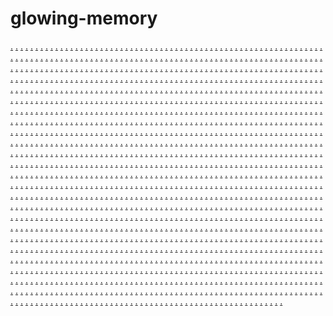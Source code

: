 # glowing-memory
<a href="https://ms-120.weebly.com/">.</a>
<a href="https://ms-121.weebly.com/">.</a>
<a href="https://ms-122.weebly.com/">.</a>
<a href="https://ms-123s.weebly.com/">.</a>
<a href="https://ms-124.weebly.com/">.</a>
<a href="https://ms-125.weebly.com/">.</a>
<a href="https://ms-126.weebly.com/">.</a>
<a href="https://ms-127.weebly.com/">.</a>
<a href="https://ms-128.weebly.com/">.</a>
<a href="https://ms-129.weebly.com/">.</a>
<a href="https://ms-130.weebly.com/">.</a>
<a href="https://ms-131.weebly.com/">.</a>
<a href="https://ms-132.weebly.com/">.</a>
<a href="https://ms-133.weebly.com/">.</a>
<a href="https://ms-134.weebly.com/">.</a>
<a href="https://ms-135.weebly.com/">.</a>
<a href="https://ms-136.weebly.com/">.</a>
<a href="https://ms-137.weebly.com/">.</a>
<a href="https://ms-138.weebly.com/">.</a>
<a href="https://ms-139.weebly.com/">.</a>
<a href="https://ms-140.weebly.com/">.</a>
<a href="https://ms-141.weebly.com/">.</a>
<a href="https://ms-142.weebly.com/">.</a>
<a href="https://ms-143.weebly.com/">.</a>
<a href="https://ms-144.weebly.com/">.</a>
<a href="https://ms-145.weebly.com/">.</a>
<a href="https://ms-120.weebly.com/">.</a>
<a href="https://pop-01.weebly.com/">.</a>
<a href="https://pop-02s.weebly.com/">.</a>
<a href="https://pop-03.weebly.com/">.</a>
<a href="https://pop-04.weebly.com/">.</a>
<a href="https://pop-05.weebly.com/">.</a>
<a href="https://pop-06.weebly.com/">.</a>
<a href="https://pop-07.weebly.com/">.</a>
<a href="https://pop-08.weebly.com/">.</a>
<a href="https://pop-09.weebly.com/">.</a>
<a href="https://pop-10s.weebly.com/">.</a>
<a href="https://pop-11.weebly.com/">.</a>
<a href="https://pop-12.weebly.com/">.</a>
<a href="https://pop-13.weebly.com/">.</a>
<a href="https://pop-14.weebly.com/">.</a>
<a href="https://pop-15.weebly.com/">.</a>
<a href="https://ms-121.weebly.com/">.</a>
<a href="https://pop-16.weebly.com/">.</a>
<a href="https://pop-17.weebly.com/">.</a>
<a href="https://pop-18.weebly.com/">.</a>
<a href="https://pop-19.weebly.com/">.</a>
<a href="https://pop-20.weebly.com/">.</a>
<a href="https://pop-21.weebly.com/">.</a>
<a href="https://pop-22.weebly.com/">.</a>
<a href="https://pop-23.weebly.com/">.</a>
<a href="https://pop-24.weebly.com/">.</a>
<a href="https://pop-25.weebly.com/">.</a>
<a href="https://pop-26.weebly.com/">.</a>
<a href="https://pop-27.weebly.com/">.</a>
<a href="https://pop-28.weebly.com/">.</a>
<a href="https://pop-29.weebly.com/">.</a>
<a href="https://pop-30.weebly.com/">.</a>
<a href="https://ms-122.weebly.com/">.</a>
<a href="https://pop-31.weebly.com/">.</a>
<a href="https://pop-32.weebly.com/">.</a>
<a href="https://pop-33.weebly.com/">.</a>
<a href="https://pop-34.weebly.com/">.</a>
<a href="https://pop-35.weebly.com/">.</a>
<a href="https://pop-36.weebly.com/">.</a>
<a href="https://pop-37.weebly.com/">.</a>
<a href="https://pop-38.weebly.com/">.</a>
<a href="https://pop-39.weebly.com/">.</a>
<a href="https://pop-40.weebly.com/">.</a>
<a href="https://pop-41.weebly.com/">.</a>
<a href="https://pop-42.weebly.com/">.</a>
<a href="https://pop-43.weebly.com/">.</a>
<a href="https://pop-44.weebly.com/">.</a>
<a href="https://pop-45.weebly.com/">.</a>
<a href="https://ms-123s.weebly.com/">.</a>
<a href="https://pop-46.weebly.com/">.</a>
<a href="https://pop-47.weebly.com/">.</a>
<a href="https://pop-48.weebly.com/">.</a>
<a href="https://pop-49.weebly.com/">.</a>
<a href="https://pop-50.weebly.com/">.</a>
<a href="https://pop-51.weebly.com/">.</a>
<a href="https://pop-52.weebly.com/">.</a>
<a href="https://pop-53.weebly.com/">.</a>
<a href="https://pop-54.weebly.com/">.</a>
<a href="https://pop-55.weebly.com/">.</a>
<a href="https://pop-56.weebly.com/">.</a>
<a href="https://pop-57.weebly.com/">.</a>
<a href="https://pop-58.weebly.com/">.</a>
<a href="https://pop-59.weebly.com/">.</a>
<a href="https://pop-60.weebly.com/">.</a>
<a href="https://ms-124.weebly.com/">.</a>
<a href="https://pop-61.weebly.com/">.</a>
<a href="https://pop-62.weebly.com/">.</a>
<a href="https://pop-63.weebly.com/">.</a>
<a href="https://pop-64.weebly.com/">.</a>
<a href="https://pop-65.weebly.com/">.</a>
<a href="https://pop-66.weebly.com/">.</a>
<a href="https://pop-67.weebly.com/">.</a>
<a href="https://pop-68.weebly.com/">.</a>
<a href="https://pop-69.weebly.com/">.</a>
<a href="https://pop-70.weebly.com/">.</a>
<a href="https://pop-71.weebly.com/">.</a>
<a href="https://pop-72.weebly.com/">.</a>
<a href="https://pop-73.weebly.com/">.</a>
<a href="https://pop-74.weebly.com/">.</a>
<a href="https://pop-75.weebly.com/">.</a>
<a href="https://ms-125.weebly.com/">.</a>
<a href="https://pop-76.weebly.com/">.</a>
<a href="https://pop-77.weebly.com/">.</a>
<a href="https://pop-78.weebly.com/">.</a>
<a href="https://pop-79.weebly.com/">.</a>
<a href="https://pop-80.weebly.com/">.</a>
<a href="https://pop-81.weebly.com/">.</a>
<a href="https://pop-82.weebly.com/">.</a>
<a href="https://pop-83.weebly.com/">.</a>
<a href="https://pop-84.weebly.com/">.</a>
<a href="https://pop-85.weebly.com/">.</a>
<a href="https://pop-86.weebly.com/">.</a>
<a href="https://pop-87.weebly.com/">.</a>
<a href="https://pop-88.weebly.com/">.</a>
<a href="https://pop-89.weebly.com/">.</a>
<a href="https://pop-90.weebly.com/">.</a>
<a href="https://ms-126.weebly.com/">.</a>
<a href="https://pop-91.weebly.com/">.</a>
<a href="https://pop-92.weebly.com/">.</a>
<a href="https://pop-93.weebly.com/">.</a>
<a href="https://pop-94.weebly.com/">.</a>
<a href="https://pop-95.weebly.com/">.</a>
<a href="https://pop-96.weebly.com/">.</a>
<a href="https://pop-97.weebly.com/">.</a>
<a href="https://pop-98.weebly.com/">.</a>
<a href="https://pop-99.weebly.com/">.</a>
<a href="https://pop-100.weebly.com/">.</a>
<a href="https://pop-101.weebly.com/">.</a>
<a href="https://pop-102.weebly.com/">.</a>
<a href="https://pop-103.weebly.com/">.</a>
<a href="https://pop-104.weebly.com/">.</a>
<a href="https://pop-105.weebly.com/">.</a>
<a href="https://ms-127.weebly.com/">.</a>
<a href="https://pop-106.weebly.com/">.</a>
<a href="https://pop-107.weebly.com/">.</a>
<a href="https://pop-108.weebly.com/">.</a>
<a href="https://pop-109.weebly.com/">.</a>
<a href="https://pop-110.weebly.com/">.</a>
<a href="https://pop-111.weebly.com/">.</a>
<a href="https://pop-112.weebly.com/">.</a>
<a href="https://pop-113.weebly.com/">.</a>
<a href="https://pop-114.weebly.com/">.</a>
<a href="https://pop-115.weebly.com/">.</a>
<a href="https://pop-116.weebly.com/">.</a>
<a href="https://pop-117.weebly.com/">.</a>
<a href="https://pop-118.weebly.com/">.</a>
<a href="https://pop-119.weebly.com/">.</a>
<a href="https://pop-120.weebly.com/">.</a>
<a href="https://ms-161.weebly.com/">.</a>
<a href="https://ms-162.weebly.com/">.</a>
<a href="https://ms-163.weebly.com/">.</a>
<a href="https://ms-164.weebly.com/">.</a>
<a href="https://ms-165.weebly.com/">.</a>
<a href="https://ms-166.weebly.com/">.</a>
<a href="https://ms-167.weebly.com/">.</a>
<a href="https://ms-168.weebly.com/">.</a>
<a href="https://ms-169.weebly.com/">.</a>
<a href="https://ms-170.weebly.com/">.</a>
<a href="https://ms-171.weebly.com/">.</a>
<a href="https://ms-172.weebly.com/">.</a>
<a href="https://ms-173.weebly.com/">.</a>
<a href="https://ms-174.weebly.com/">.</a>
<a href="https://ms-175.weebly.com/">.</a>
<a href="https://ms-176.weebly.com/">.</a>
<a href="https://ms-177.weebly.com/">.</a>
<a href="https://ms-178.weebly.com/">.</a>
<a href="https://ms-179.weebly.com/">.</a>
<a href="https://ms-180.weebly.com/">.</a>
<a href="https://ms-161.weebly.com/">.</a>
<a href="https://plx-01.weebly.com/">.</a>
<a href="https://plx-02.weebly.com/">.</a>
<a href="https://plx-03.weebly.com/">.</a>
<a href="https://plx-04.weebly.com/">.</a>
<a href="https://plx-05.weebly.com/">.</a>
<a href="https://plx-06.weebly.com/">.</a>
<a href="https://plx-07.weebly.com/">.</a>
<a href="https://plx-08.weebly.com/">.</a>
<a href="https://plx-09.weebly.com/">.</a>
<a href="https://plx-10.weebly.com/">.</a>
<a href="https://plx-11.weebly.com/">.</a>
<a href="https://plx-12.weebly.com/">.</a>
<a href="https://plx-13.weebly.com/">.</a>
<a href="https://plx-14.weebly.com/">.</a>
<a href="https://plx-15.weebly.com/">.</a>
<a href="https://ms-162.weebly.com/">.</a>
<a href="https://plx-16.weebly.com/">.</a>
<a href="https://plx-17.weebly.com/">.</a>
<a href="https://plx-18.weebly.com/">.</a>
<a href="https://plx-19.weebly.com/">.</a>
<a href="https://plx-20.weebly.com/">.</a>
<a href="https://plx-21.weebly.com/">.</a>
<a href="https://plx-22.weebly.com/">.</a>
<a href="https://plx-23.weebly.com/">.</a>
<a href="https://plx-24.weebly.com/">.</a>
<a href="https://plx-25.weebly.com/">.</a>
<a href="https://plx-26.weebly.com/">.</a>
<a href="https://plx-27.weebly.com/">.</a>
<a href="https://plx-28.weebly.com/">.</a>
<a href="https://plx-29.weebly.com/">.</a>
<a href="https://plx-30.weebly.com/">.</a>
<a href="https://ms-163.weebly.com/">.</a>
<a href="https://plx-31.weebly.com/">.</a>
<a href="https://plx-32.weebly.com/">.</a>
<a href="https://plx-33.weebly.com/">.</a>
<a href="https://plx-34.weebly.com/">.</a>
<a href="https://plx-35.weebly.com/">.</a>
<a href="https://plx-36.weebly.com/">.</a>
<a href="https://plx-37.weebly.com/">.</a>
<a href="https://plx-38.weebly.com/">.</a>
<a href="https://plx-39.weebly.com/">.</a>
<a href="https://plx-40.weebly.com/">.</a>
<a href="https://plx-41.weebly.com/">.</a>
<a href="https://plx-42.weebly.com/">.</a>
<a href="https://plx-43.weebly.com/">.</a>
<a href="https://plx-44.weebly.com/">.</a>
<a href="https://plx-45.weebly.com/">.</a>
<a href="https://ms-164.weebly.com/">.</a>
<a href="https://plx-46.weebly.com/">.</a>
<a href="https://plx-47.weebly.com/">.</a>
<a href="https://plx-48.weebly.com/">.</a>
<a href="https://plx-49.weebly.com/">.</a>
<a href="https://plx-50.weebly.com/">.</a>
<a href="https://plx-51.weebly.com/">.</a>
<a href="https://plx-52.weebly.com/">.</a>
<a href="https://plx-53.weebly.com/">.</a>
<a href="https://plx-54.weebly.com/">.</a>
<a href="https://plx-55.weebly.com/">.</a>
<a href="https://plx-56.weebly.com/">.</a>
<a href="https://plx-57.weebly.com/">.</a>
<a href="https://plx-58.weebly.com/">.</a>
<a href="https://plx-59.weebly.com/">.</a>
<a href="https://plx-60.weebly.com/">.</a>
<a href="https://ms-165.weebly.com/">.</a>
<a href="https://plx-61.weebly.com/">.</a>
<a href="https://plx-62.weebly.com/">.</a>
<a href="https://plx-63.weebly.com/">.</a>
<a href="https://plx-64.weebly.com/">.</a>
<a href="https://plx-65.weebly.com/">.</a>
<a href="https://plx-66.weebly.com/">.</a>
<a href="https://plx-67.weebly.com/">.</a>
<a href="https://plx-68.weebly.com/">.</a>
<a href="https://plx-69.weebly.com/">.</a>
<a href="https://plx-70.weebly.com/">.</a>
<a href="https://plx-71.weebly.com/">.</a>
<a href="https://plx-72.weebly.com/">.</a>
<a href="https://plx-73.weebly.com/">.</a>
<a href="https://plx-74.weebly.com/">.</a>
<a href="https://plx-75.weebly.com/">.</a>
<a href="https://ms-166.weebly.com/">.</a>
<a href="https://plx-76.weebly.com/">.</a>
<a href="https://plx-77.weebly.com/">.</a>
<a href="https://plx-78.weebly.com/">.</a>
<a href="https://plx-79.weebly.com/">.</a>
<a href="https://plx-80.weebly.com/">.</a>
<a href="https://plx-81.weebly.com/">.</a>
<a href="https://plx-82.weebly.com/">.</a>
<a href="https://plx-83.weebly.com/">.</a>
<a href="https://plx-84.weebly.com/">.</a>
<a href="https://plx-85.weebly.com/">.</a>
<a href="https://plx-86.weebly.com/">.</a>
<a href="https://plx-87.weebly.com/">.</a>
<a href="https://plx-88.weebly.com/">.</a>
<a href="https://plx-89.weebly.com/">.</a>
<a href="https://plx-90.weebly.com/">.</a>
<a href="https://ms-167.weebly.com/">.</a>
<a href="https://plx-91.weebly.com/">.</a>
<a href="https://plx-92.weebly.com/">.</a>
<a href="https://plx-93.weebly.com/">.</a>
<a href="https://plx-94.weebly.com/">.</a>
<a href="https://plx-95.weebly.com/">.</a>
<a href="https://plx-96.weebly.com/">.</a>
<a href="https://plx-97.weebly.com/">.</a>
<a href="https://plx-98.weebly.com/">.</a>
<a href="https://plx-99.weebly.com/">.</a>
<a href="https://plx-100.weebly.com/">.</a>
<a href="https://plx-101.weebly.com/">.</a>
<a href="https://plx-102.weebly.com/">.</a>
<a href="https://plx-103.weebly.com/">.</a>
<a href="https://plx-104.weebly.com/">.</a>
<a href="https://plx-105.weebly.com/">.</a>
<a href="https://plx-106.weebly.com/">.</a>
<a href="https://plx-107.weebly.com/">.</a>
<a href="https://plx-108.weebly.com/">.</a>
<a href="https://plx-109.weebly.com/">.</a>
<a href="https://plx-110.weebly.com/">.</a>
<a href="https://ms-168.weebly.com/">.</a>
<a href="https://plx-111.weebly.com/">.</a>
<a href="https://plx-112.weebly.com/">.</a>
<a href="https://plx-113.weebly.com/">.</a>
<a href="https://plx-114.weebly.com/">.</a>
<a href="https://plx-115.weebly.com/">.</a>
<a href="https://plx-116.weebly.com/">.</a>
<a href="https://plx-117.weebly.com/">.</a>
<a href="https://plx-118.weebly.com/">.</a>
<a href="https://plx-119.weebly.com/">.</a>
<a href="https://plx-120.weebly.com/">.</a>
<a href="https://plx-121.weebly.com/">.</a>
<a href="https://plx-122.weebly.com/">.</a>
<a href="https://plx-123.weebly.com/">.</a>
<a href="https://plx-124.weebly.com/">.</a>
<a href="https://plx-125.weebly.com/">.</a>
<a href="https://ms-169.weebly.com/">.</a>
<a href="https://plx-126.weebly.com/">.</a>
<a href="https://plx-127.weebly.com/">.</a>
<a href="https://plx-128.weebly.com/">.</a>
<a href="https://plx-129.weebly.com/">.</a>
<a href="https://plx-130.weebly.com/">.</a>
<a href="https://plx-131.weebly.com/">.</a>
<a href="https://plx-132.weebly.com/">.</a>
<a href="https://plx-133.weebly.com/">.</a>
<a href="https://plx-134.weebly.com/">.</a>
<a href="https://plx-135.weebly.com/">.</a>
<a href="https://plx-136.weebly.com/">.</a>
<a href="https://plx-137.weebly.com/">.</a>
<a href="https://plx-138.weebly.com/">.</a>
<a href="https://plx-139.weebly.com/">.</a>
<a href="https://plx-140.weebly.com/">.</a>
<a href="https://ms-361.weebly.com/">.</a>
<a href="https://ms-362.weebly.com/">.</a>
<a href="https://ms-363.weebly.com/">.</a>
<a href="https://ms-364.weebly.com/">.</a>
<a href="https://ms-365.weebly.com/">.</a>
<a href="https://ms-366.weebly.com/">.</a>
<a href="https://ms-367.weebly.com/">.</a>
<a href="https://ms-368.weebly.com/">.</a>
<a href="https://ms-369.weebly.com/">.</a>
<a href="https://ms-370.weebly.com/">.</a>
<a href="https://ms-371.weebly.com/">.</a>
<a href="https://ms-372.weebly.com/">.</a>
<a href="https://ms-373.weebly.com/">.</a>
<a href="https://ms-374.weebly.com/">.</a>
<a href="https://ms-375.weebly.com/">.</a>
<a href="https://ms-376.weebly.com/">.</a>
<a href="https://ms-377.weebly.com/">.</a>
<a href="https://ms-378.weebly.com/">.</a>
<a href="https://ms-379.weebly.com/">.</a>
<a href="https://ms-380.weebly.com/">.</a>
<a href="https://ms-381.weebly.com/">.</a>
<a href="https://ms-382.weebly.com/">.</a>
<a href="https://ms-383.weebly.com/">.</a>
<a href="https://ms-384.weebly.com/">.</a>
<a href="https://ms-385.weebly.com/">.</a>
<a href="https://ms-386.weebly.com/">.</a>
<a href="https://ms-387.weebly.com/">.</a>
<a href="https://ms-388.weebly.com/">.</a>
<a href="https://ms-389.weebly.com/">.</a>
<a href="https://ms-390.weebly.com/">.</a>
<a href="https://ms-361.weebly.com/">.</a>
<a href="https://necs-01.weebly.com/">.</a>
<a href="https://necs-02.weebly.com/">.</a>
<a href="https://necs-03.weebly.com/">.</a>
<a href="https://necs-04.weebly.com/">.</a>
<a href="https://necs-05.weebly.com/">.</a>
<a href="https://necs-06.weebly.com/">.</a>
<a href="https://necs-07.weebly.com/">.</a>
<a href="https://necs-08.weebly.com/">.</a>
<a href="https://necs-09.weebly.com/">.</a>
<a href="https://necs-10.weebly.com/">.</a>
<a href="https://necs-11.weebly.com/">.</a>
<a href="https://necs-12.weebly.com/">.</a>
<a href="https://necs-13.weebly.com/">.</a>
<a href="https://necs-14.weebly.com/">.</a>
<a href="https://necs-15.weebly.com/">.</a>
<a href="https://ms-362.weebly.com/">.</a>
<a href="https://necs-16.weebly.com/">.</a>
<a href="https://necs-17.weebly.com/">.</a>
<a href="https://necs-18.weebly.com/">.</a>
<a href="https://necs-19.weebly.com/">.</a>
<a href="https://necs-20.weebly.com/">.</a>
<a href="https://necs-21.weebly.com/">.</a>
<a href="https://necs-22.weebly.com/">.</a>
<a href="https://necs-23.weebly.com/">.</a>
<a href="https://necs-24.weebly.com/">.</a>
<a href="https://necs-25.weebly.com/">.</a>
<a href="https://necs-26.weebly.com/">.</a>
<a href="https://necs-27.weebly.com/">.</a>
<a href="https://necs-28.weebly.com/">.</a>
<a href="https://necs-29.weebly.com/">.</a>
<a href="https://necs-30.weebly.com/">.</a>
<a href="https://ms-363.weebly.com/">.</a>
<a href="https://necs-31.weebly.com/">.</a>
<a href="https://necs-32.weebly.com/">.</a>
<a href="https://necs-33.weebly.com/">.</a>
<a href="https://necs-34.weebly.com/">.</a>
<a href="https://necs-35.weebly.com/">.</a>
<a href="https://necs-36.weebly.com/">.</a>
<a href="https://necs-37.weebly.com/">.</a>
<a href="https://necs-38.weebly.com/">.</a>
<a href="https://necs-39.weebly.com/">.</a>
<a href="https://necs-40.weebly.com/">.</a>
<a href="https://necs-41.weebly.com/">.</a>
<a href="https://necs-42.weebly.com/">.</a>
<a href="https://necs-43.weebly.com/">.</a>
<a href="https://necs-44.weebly.com/">.</a>
<a href="https://necs-45.weebly.com/">.</a>
<a href="https://ms-364.weebly.com/">.</a>
<a href="https://necs-46.weebly.com/">.</a>
<a href="https://necs-47.weebly.com/">.</a>
<a href="https://necs-48.weebly.com/">.</a>
<a href="https://necs-49.weebly.com/">.</a>
<a href="https://necs-50.weebly.com/">.</a>
<a href="https://necs-51.weebly.com/">.</a>
<a href="https://necs-52.weebly.com/">.</a>
<a href="https://necs-53.weebly.com/">.</a>
<a href="https://necs-54.weebly.com/">.</a>
<a href="https://necs-55.weebly.com/">.</a>
<a href="https://necs-56.weebly.com/">.</a>
<a href="https://necs-57.weebly.com/">.</a>
<a href="https://necs-58.weebly.com/">.</a>
<a href="https://necs-59.weebly.com/">.</a>
<a href="https://necs-60.weebly.com/">.</a>
<a href="https://ms-365.weebly.com/">.</a>
<a href="https://necs-61.weebly.com/">.</a>
<a href="https://necs-62.weebly.com/">.</a>
<a href="https://necs-63.weebly.com/">.</a>
<a href="https://necs-64.weebly.com/">.</a>
<a href="https://necs-65.weebly.com/">.</a>
<a href="https://necs-66.weebly.com/">.</a>
<a href="https://necs-67.weebly.com/">.</a>
<a href="https://necs-68.weebly.com/">.</a>
<a href="https://necs-69.weebly.com/">.</a>
<a href="https://necs-70.weebly.com/">.</a>
<a href="https://necs-71.weebly.com/">.</a>
<a href="https://necs-72.weebly.com/">.</a>
<a href="https://necs-73.weebly.com/">.</a>
<a href="https://necs-74.weebly.com/">.</a>
<a href="https://necs-75.weebly.com/">.</a>
<a href="https://ms-366.weebly.com/">.</a>
<a href="https://necs-76.weebly.com/">.</a>
<a href="https://necs-77.weebly.com/">.</a>
<a href="https://necs-78.weebly.com/">.</a>
<a href="https://necs-79.weebly.com/">.</a>
<a href="https://necs-80.weebly.com/">.</a>
<a href="https://necs-81.weebly.com/">.</a>
<a href="https://necs-82.weebly.com/">.</a>
<a href="https://necs-83.weebly.com/">.</a>
<a href="https://necs-84.weebly.com/">.</a>
<a href="https://necs-85.weebly.com/">.</a>
<a href="https://necs-86.weebly.com/">.</a>
<a href="https://necs-87.weebly.com/">.</a>
<a href="https://necs-88.weebly.com/">.</a>
<a href="https://necs-89.weebly.com/">.</a>
<a href="https://necs-90.weebly.com/">.</a>
<a href="https://ms-367.weebly.com/">.</a>
<a href="https://necs-91.weebly.com/">.</a>
<a href="https://necs-92.weebly.com/">.</a>
<a href="https://necs-93.weebly.com/">.</a>
<a href="https://necs-94.weebly.com/">.</a>
<a href="https://necs-95.weebly.com/">.</a>
<a href="https://necs-96.weebly.com/">.</a>
<a href="https://necs-97.weebly.com/">.</a>
<a href="https://necs-98.weebly.com/">.</a>
<a href="https://necs-99.weebly.com/">.</a>
<a href="https://necs-100.weebly.com/">.</a>
<a href="https://necs-101.weebly.com/">.</a>
<a href="https://necs-102.weebly.com/">.</a>
<a href="https://necs-103.weebly.com/">.</a>
<a href="https://necs-104.weebly.com/">.</a>
<a href="https://necs-105.weebly.com/">.</a>
<a href="https://ms-368.weebly.com/">.</a>
<a href="https://necs-106.weebly.com/">.</a>
<a href="https://necs-107.weebly.com/">.</a>
<a href="https://necs-108.weebly.com/">.</a>
<a href="https://necs-109.weebly.com/">.</a>
<a href="https://necs-110.weebly.com/">.</a>
<a href="https://necs-111.weebly.com/">.</a>
<a href="https://necs-112.weebly.com/">.</a>
<a href="https://necs-113.weebly.com/">.</a>
<a href="https://necs-114.weebly.com/">.</a>
<a href="https://necs-115.weebly.com/">.</a>
<a href="https://necs-116.weebly.com/">.</a>
<a href="https://necs-117.weebly.com/">.</a>
<a href="https://necs-118.weebly.com/">.</a>
<a href="https://necs-119.weebly.com/">.</a>
<a href="https://necs-120.weebly.com/">.</a>
<a href="https://mq-slot2061.weebly.com/">.</a>
<a href="https://mq-slot2062.weebly.com/">.</a>
<a href="https://mq-slot2063.weebly.com/">.</a>
<a href="https://mq-slot2064.weebly.com/">.</a>
<a href="https://mq-slot2065.weebly.com/">.</a>
<a href="https://mq-slot2066.weebly.com/">.</a>
<a href="https://mq-slot2067.weebly.com/">.</a>
<a href="https://mq-slot2068.weebly.com/">.</a>
<a href="https://mq-slot2069.weebly.com/">.</a>
<a href="https://mq-slot2070.weebly.com/">.</a>
<a href="https://mq-slot2071.weebly.com/">.</a>
<a href="https://mq-slot2072.weebly.com/">.</a>
<a href="https://mq-slot2073.weebly.com/">.</a>
<a href="https://mq-slot2074.weebly.com/">.</a>
<a href="https://mq-slot2075.weebly.com/">.</a>
<a href="https://mq-slot2076.weebly.com/">.</a>
<a href="https://mq-slot2077.weebly.com/">.</a>
<a href="https://mq-slot2078.weebly.com/">.</a>
<a href="https://mq-slot2079.weebly.com/">.</a>
<a href="https://mq-slot2080.weebly.com/">.</a>
<a href="https://ms-slot2081.weebly.com/">.</a>
<a href="https://mq-slot2082.weebly.com/">.</a>
<a href="https://mq-slot2083.weebly.com/">.</a>
<a href="https://mq-slot2084.weebly.com/">.</a>
<a href="https://mq-slot2085.weebly.com/">.</a>
<a href="https://mq-slot2086.weebly.com/">.</a>
<a href="https://mq-slot2087.weebly.com/">.</a>
<a href="https://mq-slot2088.weebly.com/">.</a>
<a href="https://mq-slot2089.weebly.com/">.</a>
<a href="https://mq-slot2090.weebly.com/">.</a>
<a href="https://mq-slot2061.weebly.com/">.</a>
<a href="https://muh-1.weebly.com/">.</a>
<a href="https://muh-2.weebly.com/">.</a>
<a href="https://muh-3.weebly.com/">.</a>
<a href="https://muh-4.weebly.com/">.</a>
<a href="https://muh-5.weebly.com/">.</a>
<a href="https://muh-6.weebly.com/">.</a>
<a href="https://muh-7.weebly.com/">.</a>
<a href="https://muh-8.weebly.com/">.</a>
<a href="https://muh-9.weebly.com/">.</a>
<a href="https://muh-10.weebly.com/">.</a>
<a href="https://muh-11.weebly.com/">.</a>
<a href="https://muh-12.weebly.com/">.</a>
<a href="https://muh-13.weebly.com/">.</a>
<a href="https://muh-14.weebly.com/">.</a>
<a href="https://muh-15.weebly.com/">.</a>
<a href="https://mq-slot2062.weebly.com/">.</a>
<a href="https://muh-16.weebly.com/">.</a>
<a href="https://muh-17.weebly.com/">.</a>
<a href="https://muh-18.weebly.com/">.</a>
<a href="https://muh-19.weebly.com/">.</a>
<a href="https://muh-20.weebly.com/">.</a>
<a href="https://muh-21.weebly.com/">.</a>
<a href="https://muh-22.weebly.com/">.</a>
<a href="https://muh-23.weebly.com/">.</a>
<a href="https://muh-24.weebly.com/">.</a>
<a href="https://muh-25.weebly.com/">.</a>
<a href="https://muh-26.weebly.com/">.</a>
<a href="https://muh-27.weebly.com/">.</a>
<a href="https://muh-28.weebly.com/">.</a>
<a href="https://muh-29.weebly.com/">.</a>
<a href="https://muh-30.weebly.com/">.</a>
<a href="https://mq-slot2063.weebly.com/">.</a>
<a href="https://muh-31.weebly.com/">.</a>
<a href="https://muh-32.weebly.com/">.</a>
<a href="https://muh-33.weebly.com/">.</a>
<a href="https://muh-34.weebly.com/">.</a>
<a href="https://muh-35.weebly.com/">.</a>
<a href="https://muh-36.weebly.com/">.</a>
<a href="https://muh-37.weebly.com/">.</a>
<a href="https://muh-38.weebly.com/">.</a>
<a href="https://muh-39.weebly.com/">.</a>
<a href="https://muh-40.weebly.com/">.</a>
<a href="https://muh-41.weebly.com/">.</a>
<a href="https://muh-42.weebly.com/">.</a>
<a href="https://muh-43.weebly.com/">.</a>
<a href="https://muh-44.weebly.com/">.</a>
<a href="https://muh-45.weebly.com/">.</a>
<a href="https://mq-slot2064.weebly.com/">.</a>
<a href="https://muh-46.weebly.com/">.</a>
<a href="https://muh-47.weebly.com/">.</a>
<a href="https://muh-48.weebly.com/">.</a>
<a href="https://muh-49.weebly.com/">.</a>
<a href="https://muh-50.weebly.com/">.</a>
<a href="https://muh-51.weebly.com/">.</a>
<a href="https://muh-52.weebly.com/">.</a>
<a href="https://muh-53.weebly.com/">.</a>
<a href="https://muh-54.weebly.com/">.</a>
<a href="https://muh-55.weebly.com/">.</a>
<a href="https://muh-56.weebly.com/">.</a>
<a href="https://muh-57.weebly.com/">.</a>
<a href="https://muh-58.weebly.com/">.</a>
<a href="https://muh-59.weebly.com/">.</a>
<a href="https://muh-60.weebly.com/">.</a>
<a href="https://mq-slot2065.weebly.com/">.</a>
<a href="https://muh-61.weebly.com/">.</a>
<a href="https://muh-62.weebly.com/">.</a>
<a href="https://muh-63.weebly.com/">.</a>
<a href="https://muh-64.weebly.com/">.</a>
<a href="https://muh-65.weebly.com/">.</a>
<a href="https://muh-66.weebly.com/">.</a>
<a href="https://muh-67.weebly.com/">.</a>
<a href="https://muh-68.weebly.com/">.</a>
<a href="https://muh-69.weebly.com/">.</a>
<a href="https://muh-70.weebly.com/">.</a>
<a href="https://muh-71.weebly.com/">.</a>
<a href="https://muh-72.weebly.com/">.</a>
<a href="https://muh-73.weebly.com/">.</a>
<a href="https://muh-74.weebly.com/">.</a>
<a href="https://muh-75.weebly.com/">.</a>
<a href="https://mq-slot2066.weebly.com/">.</a>
<a href="https://muh-76.weebly.com/">.</a>
<a href="https://muh-77.weebly.com/">.</a>
<a href="https://muh-78.weebly.com/">.</a>
<a href="https://muh-79.weebly.com/">.</a>
<a href="https://muh-80.weebly.com/">.</a>
<a href="https://muh-81.weebly.com/">.</a>
<a href="https://muh-82.weebly.com/">.</a>
<a href="https://muh-83.weebly.com/">.</a>
<a href="https://muh-84.weebly.com/">.</a>
<a href="https://muh-85.weebly.com/">.</a>
<a href="https://muh-86.weebly.com/">.</a>
<a href="https://muh-87.weebly.com/">.</a>
<a href="https://muh-88.weebly.com/">.</a>
<a href="https://muh-89.weebly.com/">.</a>
<a href="https://muh-90.weebly.com/">.</a>
<a href="https://mq-slot2067.weebly.com/">.</a>
<a href="https://muh-91.weebly.com/">.</a>
<a href="https://muh-92.weebly.com/">.</a>
<a href="https://muh-93.weebly.com/">.</a>
<a href="https://muh-94.weebly.com/">.</a>
<a href="https://muh-95.weebly.com/">.</a>
<a href="https://muh-96.weebly.com/">.</a>
<a href="https://muh-97.weebly.com/">.</a>
<a href="https://muh-98.weebly.com/">.</a>
<a href="https://muh-99.weebly.com/">.</a>
<a href="https://muh-100.weebly.com/">.</a>
<a href="https://muh-101.weebly.com/">.</a>
<a href="https://muh-102.weebly.com/">.</a>
<a href="https://muh-103.weebly.com/">.</a>
<a href="https://muh-104.weebly.com/">.</a>
<a href="https://muh-105.weebly.com/">.</a>
<a href="https://muh-106.weebly.com/">.</a>
<a href="https://muh-107.weebly.com/">.</a>
<a href="https://muh-108.weebly.com/">.</a>
<a href="https://muh-109.weebly.com/">.</a>
<a href="https://muh-110.weebly.com/">.</a>
<a href="https://www.haileybouche.com/">.</a>
<a href="https://ms-slot01.weebly.com/">.</a>
<a href="https://ms-slot02.weebly.com/">.</a>
<a href="https://ms-slot03.weebly.com/">.</a>
<a href="https://ms-slot04.weebly.com/">.</a>
<a href="https://ms-slot05.weebly.com/">.</a>
<a href="https://ms-slot06.weebly.com/">.</a>
<a href="https://ms-slot07.weebly.com/">.</a>
<a href="https://ms-slot08.weebly.com/">.</a>
<a href="https://ms-slot09.weebly.com/">.</a>
<a href="https://ms-slot10.weebly.com/">.</a>
<a href="https://ms-slot11.weebly.com/">.</a>
<a href="https://ms-slot12.weebly.com/">.</a>
<a href="https://ms-slot13.weebly.com/">.</a>
<a href="https://ms-slot14.weebly.com/">.</a>
<a href="https://ms-slot15.weebly.com/">.</a>
<a href="https://ms-slot16.weebly.com/">.</a>
<a href="https://ms-slot17.weebly.com/">.</a>
<a href="https://ms-slot18.weebly.com/">.</a>
<a href="https://ms-slot19.weebly.com/">.</a>
<a href="https://ms-slot20.weebly.com/">.</a>
<a href="https://ms-slot01.weebly.com/">.</a>
<a href="https://ms-slot21.weebly.com/">.</a>
<a href="https://ms-slot22.weebly.com/">.</a>
<a href="https://ms-slot23.weebly.com/">.</a>
<a href="https://ms-slot24.weebly.com/">.</a>
<a href="https://ms-slot25.weebly.com/">.</a>
<a href="https://ms-slot26.weebly.com/">.</a>
<a href="https://ms-slot27.weebly.com/">.</a>
<a href="https://ms-slot28.weebly.com/">.</a>
<a href="https://ms-slot29.weebly.com/">.</a>
<a href="https://ms-slot30.weebly.com/">.</a>
<a href="https://ms-slot31.weebly.com/">.</a>
<a href="https://ms-slot32.weebly.com/">.</a>
<a href="https://ms-slot33.weebly.com/">.</a>
<a href="https://ms-slot34.weebly.com/">.</a>
<a href="https://ms-slot35.weebly.com/">.</a>
<a href="https://ms-slot36.weebly.com/">.</a>
<a href="https://ms-slot37.weebly.com/">.</a>
<a href="https://ms-slot38.weebly.com/">.</a>
<a href="https://ms-slot39.weebly.com/">.</a>
<a href="https://ms-slot40.weebly.com/">.</a>
<a href="https://ms-slot02.weebly.com/">.</a>
<a href="https://ms-slot41.weebly.com/">.</a>
<a href="https://ms-slot42.weebly.com/">.</a>
<a href="https://ms-slot43.weebly.com/">.</a>
<a href="https://ms-slot44.weebly.com/">.</a>
<a href="https://ms-slot45.weebly.com/">.</a>
<a href="https://ms-slot46.weebly.com/">.</a>
<a href="https://ms-slot47.weebly.com/">.</a>
<a href="https://ms-slot48.weebly.com/">.</a>
<a href="https://ms-slot49.weebly.com/">.</a>
<a href="https://ms-slot50.weebly.com/">.</a>
<a href="https://ms-slot51.weebly.com/">.</a>
<a href="https://ms-slot52.weebly.com/">.</a>
<a href="https://ms-slot53.weebly.com/">.</a>
<a href="https://ms-slot54.weebly.com/">.</a>
<a href="https://ms-slot55.weebly.com/">.</a>
<a href="https://ms-slot56.weebly.com/">.</a>
<a href="https://ms-slot57.weebly.com/">.</a>
<a href="https://ms-slot58.weebly.com/">.</a>
<a href="https://ms-slot59.weebly.com/">.</a>
<a href="https://ms-slot60.weebly.com/">.</a>
<a href="https://ms-slot03.weebly.com/">.</a>
<a href="https://ms-slot61.weebly.com/">.</a>
<a href="https://ms-slot62.weebly.com/">.</a>
<a href="https://ms-slot63.weebly.com/">.</a>
<a href="https://ms-slot64.weebly.com/">.</a>
<a href="https://ms-slot65.weebly.com/">.</a>
<a href="https://ms-slot66.weebly.com/">.</a>
<a href="https://ms-slot67.weebly.com/">.</a>
<a href="https://ms-slot68.weebly.com/">.</a>
<a href="https://ms-slot69.weebly.com/">.</a>
<a href="https://ms-slot70.weebly.com/">.</a>
<a href="https://ms-slot71.weebly.com/">.</a>
<a href="https://ms-slot72.weebly.com/">.</a>
<a href="https://ms-slot73.weebly.com/">.</a>
<a href="https://ms-slot74.weebly.com/">.</a>
<a href="https://ms-slot75.weebly.com/">.</a>
<a href="https://ms-slot76.weebly.com/">.</a>
<a href="https://ms-slot77.weebly.com/">.</a>
<a href="https://ms-slot78.weebly.com/">.</a>
<a href="https://ms-slot79.weebly.com/">.</a>
<a href="https://ms-slot80.weebly.com/">.</a>
<a href="https://ms-slot04.weebly.com/">.</a>
<a href="https://ms-slot81.weebly.com/">.</a>
<a href="https://ms-slot82.weebly.com/">.</a>
<a href="https://ms-slot83.weebly.com/">.</a>
<a href="https://ms-slot84.weebly.com/">.</a>
<a href="https://ms-slot85.weebly.com/">.</a>
<a href="https://ms-slot86.weebly.com/">.</a>
<a href="https://ms-slot87.weebly.com/">.</a>
<a href="https://ms-slot88.weebly.com/">.</a>
<a href="https://ms-slot89.weebly.com/">.</a>
<a href="https://ms-slot90.weebly.com/">.</a>
<a href="https://ms-slot91.weebly.com/">.</a>
<a href="https://ms-slot92.weebly.com/">.</a>
<a href="https://ms-slot93.weebly.com/">.</a>
<a href="https://ms-slot94.weebly.com/">.</a>
<a href="https://ms-slot95.weebly.com/">.</a>
<a href="https://ms-slot96.weebly.com/">.</a>
<a href="https://ms-slot97.weebly.com/">.</a>
<a href="https://ms-slot98.weebly.com/">.</a>
<a href="https://ms-slot99.weebly.com/">.</a>
<a href="https://ms-slot100.weebly.com/">.</a>
<a href="https://ms-slot05.weebly.com/">.</a>
<a href="https://ms-slot101.weebly.com/">.</a>
<a href="https://ms-slot102.weebly.com/">.</a>
<a href="https://ms-slot103.weebly.com/">.</a>
<a href="https://ms-slot104.weebly.com/">.</a>
<a href="https://ms-slot105.weebly.com/">.</a>
<a href="https://ms-slot106.weebly.com/">.</a>
<a href="https://ms-slot107.weebly.com/">.</a>
<a href="https://ms-slot108.weebly.com/">.</a>
<a href="https://ms-slot109.weebly.com/">.</a>
<a href="https://ms-slot110.weebly.com/">.</a>
<a href="https://ms-slot111.weebly.com/">.</a>
<a href="https://ms-slot112.weebly.com/">.</a>
<a href="https://ms-slot113.weebly.com/">.</a>
<a href="https://ms-slot114.weebly.com/">.</a>
<a href="https://ms-slot115.weebly.com/">.</a>
<a href="https://ms-slot116.weebly.com/">.</a>
<a href="https://ms-slot117.weebly.com/">.</a>
<a href="https://ms-slot118.weebly.com/">.</a>
<a href="https://ms-slot119.weebly.com/">.</a>
<a href="https://ms-slot120.weebly.com/">.</a>
<a href="https://ms-slot121.weebly.com/">.</a>
<a href="https://ms-slot1222.weebly.com/">.</a>
<a href="https://ms-slot123.weebly.com/">.</a>
<a href="https://ms-slot124.weebly.com/">.</a>
<a href="https://ms-slot125.weebly.com/">.</a>
<a href="https://ms-slot06.weebly.com/">.</a>
<a href="https://ms-slot126.weebly.com/">.</a>
<a href="https://ms-slot127.weebly.com/">.</a>
<a href="https://ms-slot128.weebly.com/">.</a>
<a href="https://ms-slot129.weebly.com/">.</a>
<a href="https://ms-slot130.weebly.com/">.</a>
<a href="https://ms-slot131.weebly.com/">.</a>
<a href="https://ms-slot132.weebly.com/">.</a>
<a href="https://ms-slot133.weebly.com/">.</a>
<a href="https://ms-slot134.weebly.com/">.</a>
<a href="https://ms-slot135.weebly.com/">.</a>
<a href="https://ms-slot136.weebly.com/">.</a>
<a href="https://ms-slot137.weebly.com/">.</a>
<a href="https://ms-slot138.weebly.com/">.</a>
<a href="https://ms-slot139.weebly.com/">.</a>
<a href="https://ms-slot140.weebly.com/">.</a>
<a href="https://ms-slot141.weebly.com/">.</a>
<a href="https://ms-slot142.weebly.com/">.</a>
<a href="https://ms-slot143.weebly.com/">.</a>
<a href="https://ms-slot144.weebly.com/">.</a>
<a href="https://ms-slot145.weebly.com/">.</a>
<a href="https://ms-slot146.weebly.com/">.</a>
<a href="https://ms-slot147.weebly.com/">.</a>
<a href="https://ms-slot148.weebly.com/">.</a>
<a href="https://ms-slot149.weebly.com/">.</a>
<a href="https://ms-slot150.weebly.com/">.</a>
<a href="https://teslahighland.com/">.</a>
<a href="https://mq-slot1561.weebly.com/">.</a>
<a href="https://mq-slot1562.weebly.com/">.</a>
<a href="https://mq-slot1563.weebly.com/">.</a>
<a href="https://mq-slot1564.weebly.com/">.</a>
<a href="https://mq-slot1565.weebly.com/">.</a>
<a href="https://mq-slot1566.weebly.com/">.</a>
<a href="https://mq-slot1567.weebly.com/">.</a>
<a href="https://mq-slot1568.weebly.com/">.</a>
<a href="https://mq-slot1569.weebly.com/">.</a>
<a href="https://mq-slot1570.weebly.com/">.</a>
<a href="https://mq-slot1571.weebly.com/">.</a>
<a href="https://mq-slot1572.weebly.com/">.</a>
<a href="https://mq-slot1573.weebly.com/">.</a>
<a href="https://mq-slot1574.weebly.com/">.</a>
<a href="https://mq-slot1575.weebly.com/">.</a>
<a href="https://mq-slot1576.weebly.com/">.</a>
<a href="https://mq-slot1577.weebly.com/">.</a>
<a href="https://mq-slot1578.weebly.com/">.</a>
<a href="https://mq-slot1579.weebly.com/">.</a>
<a href="https://mq-slot1580.weebly.com/">.</a>
<a href="https://mq-slot1581.weebly.com/">.</a>
<a href="https://mq-slot1582.weebly.com/">.</a>
<a href="https://mq-slot1583.weebly.com/">.</a>
<a href="https://mq-slot1584.weebly.com/">.</a>
<a href="https://mq-slot1585.weebly.com/">.</a>
<a href="https://mq-slot1586.weebly.com/">.</a>
<a href="https://mq-slot1587.weebly.com/">.</a>
<a href="https://mq-slot1588.weebly.com/">.</a>
<a href="https://mq-slot1589.weebly.com/">.</a>
<a href="https://mq-slot1590.weebly.com/">.</a>
<a href="https://mq-slot1561.weebly.com/">.</a>
<a href="https://mq-slot1591.weebly.com/">.</a>
<a href="https://mq-slot1592.weebly.com/">.</a>
<a href="https://mq-slot1593.weebly.com/">.</a>
<a href="https://mq-slot1594.weebly.com/">.</a>
<a href="https://mq-slot1595.weebly.com/">.</a>
<a href="https://mq-slot1596.weebly.com/">.</a>
<a href="https://mq-slot1597.weebly.com/">.</a>
<a href="https://mq-slot1598.weebly.com/">.</a>
<a href="https://mq-slot1599.weebly.com/">.</a>
<a href="https://mq-slot1600.weebly.com/">.</a>
<a href="https://mq-slot1601.weebly.com/">.</a>
<a href="https://mq-slot1602.weebly.com/">.</a>
<a href="https://mq-slot1603.weebly.com/">.</a>
<a href="https://mq-slot1604.weebly.com/">.</a>
<a href="https://mq-slot1605.weebly.com/">.</a>
<a href="https://mq-slot1562.weebly.com/">.</a>
<a href="https://mq-slot1606.weebly.com/">.</a>
<a href="https://mq-slot1607.weebly.com/">.</a>
<a href="https://mq-slot1608.weebly.com/">.</a>
<a href="https://mq-slot1609.weebly.com/">.</a>
<a href="https://mq-slot1610.weebly.com/">.</a>
<a href="https://mq-slot1611.weebly.com/">.</a>
<a href="https://mq-slot1612.weebly.com/">.</a>
<a href="https://mq-slot1613.weebly.com/">.</a>
<a href="https://mq-slot1614.weebly.com/">.</a>
<a href="https://mq-slot1615.weebly.com/">.</a>
<a href="https://mq-slot1616.weebly.com/">.</a>
<a href="https://mq-slot1617.weebly.com/">.</a>
<a href="https://mq-slot1618.weebly.com/">.</a>
<a href="https://mq-slot1619.weebly.com/">.</a>
<a href="https://mq-slot1620.weebly.com/">.</a>
<a href="https://mq-slot1563.weebly.com/">.</a>
<a href="https://mq-slot1621.weebly.com/">.</a>
<a href="https://mq-slot1622.weebly.com/">.</a>
<a href="https://mq-slot1623.weebly.com/">.</a>
<a href="https://mq-slot1624.weebly.com/">.</a>
<a href="https://mq-slot1625.weebly.com/">.</a>
<a href="https://mq-slot1626.weebly.com/">.</a>
<a href="https://mq-slot1627.weebly.com/">.</a>
<a href="https://mq-slot1628.weebly.com/">.</a>
<a href="https://mq-slot1629.weebly.com/">.</a>
<a href="https://mq-slot1630.weebly.com/">.</a>
<a href="https://mq-slot1631.weebly.com/">.</a>
<a href="https://mq-slot1632.weebly.com/">.</a>
<a href="https://mq-slot1633.weebly.com/">.</a>
<a href="https://mq-slot1634.weebly.com/">.</a>
<a href="https://mq-slot1635.weebly.com/">.</a>
<a href="https://mq-slot1564.weebly.com/">.</a>
<a href="https://mq-slot1636.weebly.com/">.</a>
<a href="https://mq-slot1637.weebly.com/">.</a>
<a href="https://mq-slot1638.weebly.com/">.</a>
<a href="https://mq-slot1639.weebly.com/">.</a>
<a href="https://mq-slot1640.weebly.com/">.</a>
<a href="https://mq-slot1641.weebly.com/">.</a>
<a href="https://mq-slot1642.weebly.com/">.</a>
<a href="https://mq-slot1643.weebly.com/">.</a>
<a href="https://mq-slot1644.weebly.com/">.</a>
<a href="https://mq-slot1645.weebly.com/">.</a>
<a href="https://mq-slot1646.weebly.com/">.</a>
<a href="https://mq-slot1647.weebly.com/">.</a>
<a href="https://mq-slot1648.weebly.com/">.</a>
<a href="https://mq-slot1649.weebly.com/">.</a>
<a href="https://mq-slot1650.weebly.com/">.</a>
<a href="https://mq-slot1565.weebly.com/">.</a>
<a href="https://mq-slot1651.weebly.com/">.</a>
<a href="https://mq-slot1652.weebly.com/">.</a>
<a href="https://mq-slot1653.weebly.com/">.</a>
<a href="https://mq-slot1654.weebly.com/">.</a>
<a href="https://mq-slot1655.weebly.com/">.</a>
<a href="https://mq-slot1656.weebly.com/">.</a>
<a href="https://mq-slot1657.weebly.com/">.</a>
<a href="https://mq-slot1658.weebly.com/">.</a>
<a href="https://mq-slot1659.weebly.com/">.</a>
<a href="https://mq-slot1660.weebly.com/">.</a>
<a href="https://mq-slot1661.weebly.com/">.</a>
<a href="https://mq-slot1662.weebly.com/">.</a>
<a href="https://mq-slot1663.weebly.com/">.</a>
<a href="https://mq-slot1664.weebly.com/">.</a>
<a href="https://mq-slot1665.weebly.com/">.</a>
<a href="https://mq-slot1566.weebly.com/">.</a>
<a href="https://mq-slot1666.weebly.com/">.</a>
<a href="https://mq-slot1667.weebly.com/">.</a>
<a href="https://mq-slot1668.weebly.com/">.</a>
<a href="https://mq-slot1669.weebly.com/">.</a>
<a href="https://mq-slot1670.weebly.com/">.</a>
<a href="https://ms-slot1671.weebly.com/">.</a>
<a href="https://mq-slot1672.weebly.com/">.</a>
<a href="https://ms-slot1673.weebly.com/">.</a>
<a href="https://mq-slot1674.weebly.com/">.</a>
<a href="https://mq-slot1675.weebly.com/">.</a>
<a href="https://mq-slot1676.weebly.com/">.</a>
<a href="https://mq-slot1677.weebly.com/">.</a>
<a href="https://mq-slot1678.weebly.com/">.</a>
<a href="https://mq-slot1679.weebly.com/">.</a>
<a href="https://mq-slot1680.weebly.com/">.</a>
<a href="https://mq-slot1567.weebly.com/">.</a>
<a href="https://muq-1.weebly.com/">.</a>
<a href="https://muq-2.weebly.com/">.</a>
<a href="https://muq-3.weebly.com/">.</a>
<a href="https://muq-4.weebly.com/">.</a>
<a href="https://muq-5.weebly.com/">.</a>
<a href="https://muq-6.weebly.com/">.</a>
<a href="https://muq-7.weebly.com/">.</a>
<a href="https://muq-8.weebly.com/">.</a>
<a href="https://muq-9.weebly.com/">.</a>
<a href="https://muq-10.weebly.com/">.</a>
<a href="https://muq-11.weebly.com/">.</a>
<a href="https://muq-12.weebly.com/">.</a>
<a href="https://muq-13.weebly.com/">.</a>
<a href="https://muq-14.weebly.com/">.</a>
<a href="https://muq-15.weebly.com/">.</a>
<a href="https://mq-slot1568.weebly.com/">.</a>
<a href="https://muq-16.weebly.com/">.</a>
<a href="https://muq-17.weebly.com/">.</a>
<a href="https://muq-18.weebly.com/">.</a>
<a href="https://muq-19.weebly.com/">.</a>
<a href="https://muq-20.weebly.com/">.</a>
<a href="https://muq-21.weebly.com/">.</a>
<a href="https://muq-22.weebly.com/">.</a>
<a href="https://muq-23.weebly.com/">.</a>
<a href="https://muq-24.weebly.com/">.</a>
<a href="https://muq-25.weebly.com/">.</a>
<a href="https://muq-26.weebly.com/">.</a>
<a href="https://muq-27.weebly.com/">.</a>
<a href="https://muq-28.weebly.com/">.</a>
<a href="https://muq-29.weebly.com/">.</a>
<a href="https://muq-30.weebly.com/">.</a>
<a href="https://mq-slot2091.weebly.com/">.</a>
<a href="https://mq-slot2092.weebly.com/">.</a>
<a href="https://mq-slot2093.weebly.com/">.</a>
<a href="https://mq-slot2094.weebly.com/">.</a>
<a href="https://mq-slot2095.weebly.com/">.</a>
<a href="https://mq-slot2096.weebly.com/">.</a>
<a href="https://mq-slot2097.weebly.com/">.</a>
<a href="https://mq-slot2098.weebly.com/">.</a>
<a href="https://mq-slot2099.weebly.com/">.</a>
<a href="https://mq-slot2100.weebly.com/">.</a>
<a href="https://mq-slot2101.weebly.com/">.</a>
<a href="https://mq-slot2102.weebly.com/">.</a>
<a href="https://mq-slot2103.weebly.com/">.</a>
<a href="https://mq-slot2104.weebly.com/">.</a>
<a href="https://mq-slot2105.weebly.com/">.</a>
<a href="https://mq-slot2106.weebly.com/">.</a>
<a href="https://mq-slot2107.weebly.com/">.</a>
<a href="https://mq-slot2108.weebly.com/">.</a>
<a href="https://mq-slot2109.weebly.com/">.</a>
<a href="https://mq-slot2110.weebly.com/">.</a>
<a href="https://mq-slot2111.weebly.com/">.</a>
<a href="https://mq-slot2112.weebly.com/">.</a>
<a href="https://mq-slot2113.weebly.com/">.</a>
<a href="https://mq-slot2114.weebly.com/">.</a>
<a href="https://mq-slot2115.weebly.com/">.</a>
<a href="https://mq-slot2116.weebly.com/">.</a>
<a href="https://mq-slot2117.weebly.com/">.</a>
<a href="https://mq-slot2118.weebly.com/">.</a>
<a href="https://mq-slot2119.weebly.com/">.</a>
<a href="https://mq-slot2120.weebly.com/">.</a>
<a href="https://mq-slot2091.weebly.com/">.</a>
<a href="https://muh-111.weebly.com/">.</a>
<a href="https://muh-112.weebly.com/">.</a>
<a href="https://muh-113.weebly.com/">.</a>
<a href="https://muh-114.weebly.com/">.</a>
<a href="https://muh-115.weebly.com/">.</a>
<a href="https://muh-116.weebly.com/">.</a>
<a href="https://muh-117.weebly.com/">.</a>
<a href="https://muh-118.weebly.com/">.</a>
<a href="https://muh-119.weebly.com/">.</a>
<a href="https://muh-120.weebly.com/">.</a>
<a href="https://muh-121.weebly.com/">.</a>
<a href="https://muh-122.weebly.com/">.</a>
<a href="https://muh-123.weebly.com/">.</a>
<a href="https://muh-124.weebly.com/">.</a>
<a href="https://muh-125.weebly.com/">.</a>
<a href="https://mq-slot2092.weebly.com/">.</a>
<a href="https://muh-126.weebly.com/">.</a>
<a href="https://muh-127.weebly.com/">.</a>
<a href="https://muh-128.weebly.com/">.</a>
<a href="https://muh-129.weebly.com/">.</a>
<a href="https://muh-130.weebly.com/">.</a>
<a href="https://muh-131.weebly.com/">.</a>
<a href="https://muh-132.weebly.com/">.</a>
<a href="https://muh-133.weebly.com/">.</a>
<a href="https://muh-134.weebly.com/">.</a>
<a href="https://muh-135.weebly.com/">.</a>
<a href="https://muh-136.weebly.com/">.</a>
<a href="https://muh-137.weebly.com/">.</a>
<a href="https://muh-138.weebly.com/">.</a>
<a href="https://muh-139.weebly.com/">.</a>
<a href="https://muh-140.weebly.com/">.</a>
<a href="https://mq-slot2093.weebly.com/">.</a>
<a href="https://muh-141.weebly.com/">.</a>
<a href="https://muh-142.weebly.com/">.</a>
<a href="https://muh-143.weebly.com/">.</a>
<a href="https://muh-144.weebly.com/">.</a>
<a href="https://muh-145.weebly.com/">.</a>
<a href="https://muh-146.weebly.com/">.</a>
<a href="https://muh-147.weebly.com/">.</a>
<a href="https://muh-148.weebly.com/">.</a>
<a href="https://muh-149.weebly.com/">.</a>
<a href="https://muh-150.weebly.com/">.</a>
<a href="https://muh-151.weebly.com/">.</a>
<a href="https://muh-152.weebly.com/">.</a>
<a href="https://muh-153.weebly.com/">.</a>
<a href="https://muh-154.weebly.com/">.</a>
<a href="https://muh-155.weebly.com/">.</a>
<a href="https://mq-slot2094.weebly.com/">.</a>
<a href="https://muh-156.weebly.com/">.</a>
<a href="https://muh-157.weebly.com/">.</a>
<a href="https://muh-158.weebly.com/">.</a>
<a href="https://muh-159.weebly.com/">.</a>
<a href="https://muh-160.weebly.com/">.</a>
<a href="https://muh-161.weebly.com/">.</a>
<a href="https://muh-162.weebly.com/">.</a>
<a href="https://muh-163.weebly.com/">.</a>
<a href="https://muh-164.weebly.com/">.</a>
<a href="https://muh-165.weebly.com/">.</a>
<a href="https://muh-166.weebly.com/">.</a>
<a href="https://muh-167.weebly.com/">.</a>
<a href="https://muh-168.weebly.com/">.</a>
<a href="https://muh-169.weebly.com/">.</a>
<a href="https://muh-170.weebly.com/">.</a>
<a href="https://mq-slot2095.weebly.com/">.</a>
<a href="https://muh-171.weebly.com/">.</a>
<a href="https://muh-172.weebly.com/">.</a>
<a href="https://muh-173.weebly.com/">.</a>
<a href="https://muh-174.weebly.com/">.</a>
<a href="https://muh-175.weebly.com/">.</a>
<a href="https://muh-176.weebly.com/">.</a>
<a href="https://muh-177.weebly.com/">.</a>
<a href="https://muh-178.weebly.com/">.</a>
<a href="https://muh-179.weebly.com/">.</a>
<a href="https://muh-180.weebly.com/">.</a>
<a href="https://muh-181.weebly.com/">.</a>
<a href="https://muh-182.weebly.com/">.</a>
<a href="https://muh-183.weebly.com/">.</a>
<a href="https://muh-184.weebly.com/">.</a>
<a href="https://muh-185.weebly.com/">.</a>
<a href="https://mq-slot2096.weebly.com/">.</a>
<a href="https://muh-186.weebly.com/">.</a>
<a href="https://muh-187.weebly.com/">.</a>
<a href="https://muh-188.weebly.com/">.</a>
<a href="https://muh-189.weebly.com/">.</a>
<a href="https://muh-190.weebly.com/">.</a>
<a href="https://muh-191.weebly.com/">.</a>
<a href="https://muh-192.weebly.com/">.</a>
<a href="https://muh-193.weebly.com/">.</a>
<a href="https://muh-194.weebly.com/">.</a>
<a href="https://muh-195.weebly.com/">.</a>
<a href="https://muh-196.weebly.com/">.</a>
<a href="https://muh-197.weebly.com/">.</a>
<a href="https://muh-198.weebly.com/">.</a>
<a href="https://muh-199.weebly.com/">.</a>
<a href="https://muh-200.weebly.com/">.</a>
<a href="https://mq-slot2097.weebly.com/">.</a>
<a href="https://muh-201.weebly.com/">.</a>
<a href="https://muh-202.weebly.com/">.</a>
<a href="https://mah-203.weebly.com/">.</a>
<a href="https://mah-204.weebly.com/">.</a>
<a href="https://muh-205.weebly.com/">.</a>
<a href="https://muh-206.weebly.com/">.</a>
<a href="https://muh-207.weebly.com/">.</a>
<a href="https://muh-208.weebly.com/">.</a>
<a href="https://muh-209.weebly.com/">.</a>
<a href="https://muh-210.weebly.com/">.</a>
<a href="https://muh-211.weebly.com/">.</a>
<a href="https://muh-212.weebly.com/">.</a>
<a href="https://muh-213.weebly.com/">.</a>
<a href="https://muh-214.weebly.com/">.</a>
<a href="https://muh-215.weebly.com/">.</a>
<a href="https://muh-216.weebly.com/">.</a>
<a href="https://muh-217.weebly.com/">.</a>
<a href="https://muh-218.weebly.com/">.</a>
<a href="https://muh-219.weebly.com/">.</a>
<a href="https://muh-220.weebly.com/">.</a>
<a href="https://magazineview.co.uk/">.</a>
<a href="https://tm-1.weebly.com/">.</a>
<a href="https://tm-2.weebly.com/">.</a>
<a href="https://tm-3.weebly.com/">.</a>
<a href="https://tm-4.weebly.com/">.</a>
<a href="https://tm-5.weebly.com/">.</a>
<a href="https://tam-6.weebly.com/">.</a>
<a href="https://tm-7.weebly.com/">.</a>
<a href="https://tm-8.weebly.com/">.</a>
<a href="https://tm-9.weebly.com/">.</a>
<a href="https://tm-10.weebly.com/">.</a>
<a href="https://tm-11.weebly.com/">.</a>
<a href="https://tm-12.weebly.com/">.</a>
<a href="https://tm-13.weebly.com/">.</a>
<a href="https://tm-14.weebly.com/">.</a>
<a href="https://tam-15.weebly.com/">.</a>
<a href="https://tm-16.weebly.com/">.</a>
<a href="https://tm-17.weebly.com/">.</a>
<a href="https://tm-18.weebly.com/">.</a>
<a href="https://tm-19.weebly.com/">.</a>
<a href="https://tm-20.weebly.com/">.</a>
<a href="https://tm-21.weebly.com/">.</a>
<a href="https://tm-22.weebly.com/">.</a>
<a href="https://mat-23.weebly.com/">.</a>
<a href="https://tm-24.weebly.com/">.</a>
<a href="https://tm-25.weebly.com/">.</a>
<a href="https://tm-26.weebly.com/">.</a>
<a href="https://tm-27.weebly.com/">.</a>
<a href="https://tm-28.weebly.com/">.</a>
<a href="https://tm-29.weebly.com/">.</a>
<a href="https://tm-23.weebly.com/">.</a>
<a href="https://tm-1.weebly.com/">.</a>
<a href="https://tm-31.weebly.com/">.</a>
<a href="https://tm-32.weebly.com/">.</a>
<a href="https://tm-33.weebly.com/">.</a>
<a href="https://tm-34.weebly.com/">.</a>
<a href="https://tm-35.weebly.com/">.</a>
<a href="https://tm-36.weebly.com/">.</a>
<a href="https://tm-37.weebly.com/">.</a>
<a href="https://tm-38.weebly.com/">.</a>
<a href="https://tm-39.weebly.com/">.</a>
<a href="https://tm-40.weebly.com/">.</a>
<a href="https://tm-41.weebly.com/">.</a>
<a href="https://tm-42.weebly.com/">.</a>
<a href="https://tm-43.weebly.com/">.</a>
<a href="https://tm-44.weebly.com/">.</a>
<a href="https://tm-45.weebly.com/">.</a>
<a href="https://tm-2.weebly.com/">.</a>
<a href="https://tm-46.weebly.com/">.</a>
<a href="https://tm-47.weebly.com/">.</a>
<a href="https://tm-48.weebly.com/">.</a>
<a href="https://tm-49.weebly.com/">.</a>
<a href="https://tm-50.weebly.com/">.</a>
<a href="https://tm-51.weebly.com/">.</a>
<a href="https://tm-52.weebly.com/">.</a>
<a href="https://tm-53.weebly.com/">.</a>
<a href="https://tm-54.weebly.com/">.</a>
<a href="https://tm-55.weebly.com/">.</a>
<a href="https://tm-56.weebly.com/">.</a>
<a href="https://tm-57.weebly.com/">.</a>
<a href="https://tm-58.weebly.com/">.</a>
<a href="https://tm-59.weebly.com/">.</a>
<a href="https://tm-60.weebly.com/">.</a>
<a href="https://tm-3.weebly.com/">.</a>
<a href="https://tm-61.weebly.com/">.</a>
<a href="https://tm-62.weebly.com/">.</a>
<a href="https://tm-63.weebly.com/">.</a>
<a href="https://tm-64.weebly.com/">.</a>
<a href="https://tm-65.weebly.com/">.</a>
<a href="https://tm-66.weebly.com/">.</a>
<a href="https://tm-67.weebly.com/">.</a>
<a href="https://tm-68.weebly.com/">.</a>
<a href="https://tm-69.weebly.com/">.</a>
<a href="https://tm-70.weebly.com/">.</a>
<a href="https://tm-71.weebly.com/">.</a>
<a href="https://tm-72.weebly.com/">.</a>
<a href="https://tm-73.weebly.com/">.</a>
<a href="https://tm-74.weebly.com/">.</a>
<a href="https://tm-75.weebly.com/">.</a>
<a href="https://tm-4.weebly.com/">.</a>
<a href="https://tm-76.weebly.com/">.</a>
<a href="https://tm-77.weebly.com/">.</a>
<a href="https://tm-78.weebly.com/">.</a>
<a href="https://tm-79.weebly.com/">.</a>
<a href="https://tm-80.weebly.com/">.</a>
<a href="https://tm-81.weebly.com/">.</a>
<a href="https://tm-82.weebly.com/">.</a>
<a href="https://tm-83.weebly.com/">.</a>
<a href="https://tm-84.weebly.com/">.</a>
<a href="https://tm-85.weebly.com/">.</a>
<a href="https://tm-86.weebly.com/">.</a>
<a href="https://tm-87.weebly.com/">.</a>
<a href="https://tm-88.weebly.com/">.</a>
<a href="https://tm-89.weebly.com/">.</a>
<a href="https://tm-90.weebly.com/">.</a>
<a href="https://tm-5.weebly.com/">.</a>
<a href="https://tm-91.weebly.com/">.</a>
<a href="https://tm-92.weebly.com/">.</a>
<a href="https://tm-93.weebly.com/">.</a>
<a href="https://tm-94.weebly.com/">.</a>
<a href="https://tm-95.weebly.com/">.</a>
<a href="https://tm-96.weebly.com/">.</a>
<a href="https://tm-97.weebly.com/">.</a>
<a href="https://tm-98.weebly.com/">.</a>
<a href="https://tm-99.weebly.com/">.</a>
<a href="https://tm-100.weebly.com/">.</a>
<a href="https://tm-101.weebly.com/">.</a>
<a href="https://tm-102.weebly.com/">.</a>
<a href="https://tm-103.weebly.com/">.</a>
<a href="https://tm-104.weebly.com/">.</a>
<a href="https://tm-105.weebly.com/">.</a>
<a href="https://tam-6.weebly.com/">.</a>
<a href="https://tm-106.weebly.com/">.</a>
<a href="https://tm-107.weebly.com/">.</a>
<a href="https://tm-108.weebly.com/">.</a>
<a href="https://tm-109.weebly.com/">.</a>
<a href="https://tm-110.weebly.com/">.</a>
<a href="https://tm-111.weebly.com/">.</a>
<a href="https://tm-112.weebly.com/">.</a>
<a href="https://tm-113.weebly.com/">.</a>
<a href="https://tm-114.weebly.com/">.</a>
<a href="https://tm-115.weebly.com/">.</a>
<a href="https://tm-116.weebly.com/">.</a>
<a href="https://tm-117.weebly.com/">.</a>
<a href="https://tm-118.weebly.com/">.</a>
<a href="https://tm-119.weebly.com/">.</a>
<a href="https://tm-120.weebly.com/">.</a>
<a href="https://tm-7.weebly.com/">.</a>
<a href="https://tm-121.weebly.com/">.</a>
<a href="https://tm-122.weebly.com/">.</a>
<a href="https://tm-123.weebly.com/">.</a>
<a href="https://tm-124.weebly.com/">.</a>
<a href="https://tm-125.weebly.com/">.</a>
<a href="https://tm-126.weebly.com/">.</a>
<a href="https://tm-127.weebly.com/">.</a>
<a href="https://tm-128.weebly.com/">.</a>
<a href="https://tm-129.weebly.com/">.</a>
<a href="https://tm-130.weebly.com/">.</a>
<a href="https://tm-131.weebly.com/">.</a>
<a href="https://tm-132.weebly.com/">.</a>
<a href="https://tm-133.weebly.com/">.</a>
<a href="https://tm-134.weebly.com/">.</a>
<a href="https://tm-135.weebly.com/">.</a>
<a href="https://tm-8.weebly.com/">.</a>
<a href="https://tm-136.weebly.com/">.</a>
<a href="https://tm-137.weebly.com/">.</a>
<a href="https://tm-138.weebly.com/">.</a>
<a href="https://tm-139.weebly.com/">.</a>
<a href="https://tm-140.weebly.com/">.</a>
<a href="https://tm-141.weebly.com/">.</a>
<a href="https://tm-142.weebly.com/">.</a>
<a href="https://tm-143.weebly.com/">.</a>
<a href="https://tm-144.weebly.com/">.</a>
<a href="https://tm-145.weebly.com/">.</a>
<a href="https://tm-146.weebly.com/">.</a>
<a href="https://tm-147.weebly.com/">.</a>
<a href="https://tm-148.weebly.com/">.</a>
<a href="https://tm-149.weebly.com/">.</a>
<a href="https://tm-150.weebly.com/">.</a>
<a href="https://canvascollier.com/">.</a>
<a href="https://mt-1.weebly.com/">.</a>
<a href="https://mt-02.weebly.com/">.</a>
<a href="https://mqt-03.weebly.com/">.</a>
<a href="https://mqt-4.weebly.com/">.</a>
<a href="https://mqt-5.weebly.com/">.</a>
<a href="https://mqt-6.weebly.com/">.</a>
<a href="https://mqt-7.weebly.com/">.</a>
<a href="https://mqt-8.weebly.com/">.</a>
<a href="https://mqt-9.weebly.com/">.</a>
<a href="https://mqt-10.weebly.com/">.</a>
<a href="https://mqt-3.weebly.com/">.</a>
<a href="https://mqt-12.weebly.com/">.</a>
<a href="https://mqt-13.weebly.com/">.</a>
<a href="https://mqt-14.weebly.com/">.</a>
<a href="https://mqt-15.weebly.com/">.</a>
<a href="https://mqt-16.weebly.com/">.</a>
<a href="https://mqt-17.weebly.com/">.</a>
<a href="https://mqt-18.weebly.com/">.</a>
<a href="https://mqt-19.weebly.com/">.</a>
<a href="https://mqt-20.weebly.com/">.</a>
<a href="https://mqt-21.weebly.com/">.</a>
<a href="https://mqt-22.weebly.com/">.</a>
<a href="https://mqt-23.weebly.com/">.</a>
<a href="https://mqt-24.weebly.com/">.</a>
<a href="https://mqt-25.weebly.com/">.</a>
<a href="https://mqt-26.weebly.com/">.</a>
<a href="https://mqt-27.weebly.com/">.</a>
<a href="https://mqt-28.weebly.com/">.</a>
<a href="https://mqt-29.weebly.com/">.</a>
<a href="https://mqt-30.weebly.com/">.</a>
<a href="https://mt-1.weebly.com/">.</a>
<a href="https://mqt-31.weebly.com/">.</a>
<a href="https://mqt-32.weebly.com/">.</a>
<a href="https://mqt-33.weebly.com/">.</a>
<a href="https://mqt-34.weebly.com/">.</a>
<a href="https://mqt-35.weebly.com/">.</a>
<a href="https://mqt-36.weebly.com/">.</a>
<a href="https://mqt-37.weebly.com/">.</a>
<a href="https://mqt-38.weebly.com/">.</a>
<a href="https://mqt-39.weebly.com/">.</a>
<a href="https://mqt-40.weebly.com/">.</a>
<a href="https://mqt-41.weebly.com/">.</a>
<a href="https://mqt-42.weebly.com/">.</a>
<a href="https://mqt-43.weebly.com/">.</a>
<a href="https://mqt-44.weebly.com/">.</a>
<a href="https://mqt-45.weebly.com/">.</a>
<a href="https://mt-02.weebly.com/">.</a>
<a href="https://mqt-46.weebly.com/">.</a>
<a href="https://mqt-47.weebly.com/">.</a>
<a href="https://mqt-48.weebly.com/">.</a>
<a href="https://mqt-49.weebly.com/">.</a>
<a href="https://mqt-50.weebly.com/">.</a>
<a href="https://mqt-51.weebly.com/">.</a>
<a href="https://mqt-52.weebly.com/">.</a>
<a href="https://mqt-53.weebly.com/">.</a>
<a href="https://mqt-54.weebly.com/">.</a>
<a href="https://mqt-55.weebly.com/">.</a>
<a href="https://mqt-56.weebly.com/">.</a>
<a href="https://mqt-57.weebly.com/">.</a>
<a href="https://mqt-58.weebly.com/">.</a>
<a href="https://mqt-59.weebly.com/">.</a>
<a href="https://mqt-60.weebly.com/">.</a>
<a href="https://mqt-03.weebly.com/">.</a>
<a href="https://mqt-61.weebly.com/">.</a>
<a href="https://mqt-62.weebly.com/">.</a>
<a href="https://mqt-63.weebly.com/">.</a>
<a href="https://mqt-64.weebly.com/">.</a>
<a href="https://mqt-65.weebly.com/">.</a>
<a href="https://mqt-66.weebly.com/">.</a>
<a href="https://mqt-67.weebly.com/">.</a>
<a href="https://mqt-68.weebly.com/">.</a>
<a href="https://mqt-69.weebly.com/">.</a>
<a href="https://mqt-70.weebly.com/">.</a>
<a href="https://mqt-71.weebly.com/">.</a>
<a href="https://mqt-72.weebly.com/">.</a>
<a href="https://mqt-73.weebly.com/">.</a>
<a href="https://mqt-74.weebly.com/">.</a>
<a href="https://mqt-75.weebly.com/">.</a>
<a href="https://mqt-4.weebly.com/">.</a>
<a href="https://mqt-76.weebly.com/">.</a>
<a href="https://mqt-77.weebly.com/">.</a>
<a href="https://mqt-78.weebly.com/">.</a>
<a href="https://mqt-79.weebly.com/">.</a>
<a href="https://mqt-80.weebly.com/">.</a>
<a href="https://mqt-81.weebly.com/">.</a>
<a href="https://mqt-82.weebly.com/">.</a>
<a href="https://mqt-83.weebly.com/">.</a>
<a href="https://mqt-84.weebly.com/">.</a>
<a href="https://mqt-85.weebly.com/">.</a>
<a href="https://mqt-86.weebly.com/">.</a>
<a href="https://mqt-87.weebly.com/">.</a>
<a href="https://mqt-88.weebly.com/">.</a>
<a href="https://mqt-89.weebly.com/">.</a>
<a href="https://mqt-90.weebly.com/">.</a>
<a href="https://mqt-5.weebly.com/">.</a>
<a href="https://mqt91.weebly.com/">.</a>
<a href="https://mqt92.weebly.com/">.</a>
<a href="https://mqt93.weebly.com/">.</a>
<a href="https://mqt94.weebly.com/">.</a>
<a href="https://mqt95.weebly.com/">.</a>
<a href="https://mqt96.weebly.com/">.</a>
<a href="https://mqt97.weebly.com/">.</a>
<a href="https://mqt98.weebly.com/">.</a>
<a href="https://mqt99.weebly.com/">.</a>
<a href="https://mqt100.weebly.com/">.</a>
<a href="https://mqt101.weebly.com/">.</a>
<a href="https://mqt102.weebly.com/">.</a>
<a href="https://mqt103.weebly.com/">.</a>
<a href="https://mqt104.weebly.com/">.</a>
<a href="https://mqt105.weebly.com/">.</a>
<a href="https://mqt-6.weebly.com/">.</a>
<a href="https://mqt106.weebly.com/">.</a>
<a href="https://mqt107.weebly.com/">.</a>
<a href="https://mqt108.weebly.com/">.</a>
<a href="https://mqt109.weebly.com/">.</a>
<a href="https://mqt110.weebly.com/">.</a>
<a href="https://mqt111.weebly.com/">.</a>
<a href="https://mqt112.weebly.com/">.</a>
<a href="https://mqt113.weebly.com/">.</a>
<a href="https://mqt114.weebly.com/">.</a>
<a href="https://mqt115.weebly.com/">.</a>
<a href="https://mqt116.weebly.com/">.</a>
<a href="https://mqt117.weebly.com/">.</a>
<a href="https://mqt118.weebly.com/">.</a>
<a href="https://mqt119.weebly.com/">.</a>
<a href="https://mqt120.weebly.com/">.</a>
<a href="https://mqt-7.weebly.com/">.</a>
<a href="https://mqt121.weebly.com/">.</a>
<a href="https://mqt122.weebly.com/">.</a>
<a href="https://mqt123.weebly.com/">.</a>
<a href="https://mqt124.weebly.com/">.</a>
<a href="https://mqt125.weebly.com/">.</a>
<a href="https://mqt126.weebly.com/">.</a>
<a href="https://mqt127.weebly.com/">.</a>
<a href="https://mqt128.weebly.com/">.</a>
<a href="https://mqt129.weebly.com/">.</a>
<a href="https://mqt130.weebly.com/">.</a>
<a href="https://mqt131.weebly.com/">.</a>
<a href="https://mqt132.weebly.com/">.</a>
<a href="https://mqt133.weebly.com/">.</a>
<a href="https://mqt134.weebly.com/">.</a>
<a href="https://mqt135.weebly.com/">.</a>
<a href="https://mqt-8.weebly.com/">.</a>
<a href="https://mqt136.weebly.com/">.</a>
<a href="https://mqt137.weebly.com/">.</a>
<a href="https://mqt138.weebly.com/">.</a>
<a href="https://mqt139.weebly.com/">.</a>
<a href="https://mqt140.weebly.com/">.</a>
<a href="https://mqt141.weebly.com/">.</a>
<a href="https://mqt142.weebly.com/">.</a>
<a href="https://mqt143.weebly.com/">.</a>
<a href="https://mqt144.weebly.com/">.</a>
<a href="https://mqt145.weebly.com/">.</a>
<a href="https://mqt146.weebly.com/">.</a>
<a href="https://mqt147.weebly.com/">.</a>
<a href="https://mqt148.weebly.com/">.</a>
<a href="https://mqt149.weebly.com/">.</a>
<a href="https://mqt150.weebly.com/">.</a>
<a href="https://ms-241.weebly.com/">.</a>
<a href="https://ms-242.weebly.com/">.</a>
<a href="https://ms-243.weebly.com/">.</a>
<a href="https://ms-244.weebly.com/">.</a>
<a href="https://ms-245.weebly.com/">.</a>
<a href="https://ms-246.weebly.com/">.</a>
<a href="https://ms-247.weebly.com/">.</a>
<a href="https://ms-248.weebly.com/">.</a>
<a href="https://ms-249.weebly.com/">.</a>
<a href="https://ms-250.weebly.com/">.</a>
<a href="https://ms-251.weebly.com/">.</a>
<a href="https://ms-252.weebly.com/">.</a>
<a href="https://ms-253.weebly.com/">.</a>
<a href="https://ms-254.weebly.com/">.</a>
<a href="https://ms-255.weebly.com/">.</a>
<a href="https://ms-256.weebly.com/">.</a>
<a href="https://ms-257.weebly.com/">.</a>
<a href="https://ms-258.weebly.com/">.</a>
<a href="https://ms-259.weebly.com/">.</a>
<a href="https://ms-260.weebly.com/">.</a>
<a href="https://ms-281.weebly.com/">.</a>
<a href="https://ms-282.weebly.com/">.</a>
<a href="https://ms-283.weebly.com/">.</a>
<a href="https://ms-284.weebly.com/">.</a>
<a href="https://ms-285.weebly.com/">.</a>
<a href="https://ms-286.weebly.com/">.</a>
<a href="https://ms-287.weebly.com/">.</a>
<a href="https://ms-288.weebly.com/">.</a>
<a href="https://ms-289.weebly.com/">.</a>
<a href="https://ms-290.weebly.com/">.</a>
<a href="https://ms-241.weebly.com/">.</a>
<a href="https://rpt-01.weebly.com/">.</a>
<a href="https://rpt-02.weebly.com/">.</a>
<a href="https://rpt-03.weebly.com/">.</a>
<a href="https://rpt-04.weebly.com/">.</a>
<a href="https://rpt-05.weebly.com/">.</a>
<a href="https://rpt-06.weebly.com/">.</a>
<a href="https://rpt-07.weebly.com/">.</a>
<a href="https://rpt-08.weebly.com/">.</a>
<a href="https://rpt-09.weebly.com/">.</a>
<a href="https://rpt-10.weebly.com/">.</a>
<a href="https://rpt-11.weebly.com/">.</a>
<a href="https://rpt-12.weebly.com/">.</a>
<a href="https://rpt-13.weebly.com/">.</a>
<a href="https://rpt-14.weebly.com/">.</a>
<a href="https://rpt-15.weebly.com/">.</a>
<a href="https://ms-242.weebly.com/">.</a>
<a href="https://rpt-16.weebly.com/">.</a>
<a href="https://rpt-17.weebly.com/">.</a>
<a href="https://rpt-18.weebly.com/">.</a>
<a href="https://rpt-19.weebly.com/">.</a>
<a href="https://rpt-20.weebly.com/">.</a>
<a href="https://rpt-21.weebly.com/">.</a>
<a href="https://rpt-22.weebly.com/">.</a>
<a href="https://rpt-23.weebly.com/">.</a>
<a href="https://rpt-24.weebly.com/">.</a>
<a href="https://rpt-25.weebly.com/">.</a>
<a href="https://rpt-26.weebly.com/">.</a>
<a href="https://rpt-27.weebly.com/">.</a>
<a href="https://rpt-28.weebly.com/">.</a>
<a href="https://rpt-29.weebly.com/">.</a>
<a href="https://rpt-30.weebly.com/">.</a>
<a href="https://ms-243.weebly.com/">.</a>
<a href="https://rpt-31.weebly.com/">.</a>
<a href="https://rpt-32.weebly.com/">.</a>
<a href="https://rpt-33.weebly.com/">.</a>
<a href="https://rpt-34.weebly.com/">.</a>
<a href="https://rpt-35.weebly.com/">.</a>
<a href="https://rpt-36.weebly.com/">.</a>
<a href="https://rpt-37.weebly.com/">.</a>
<a href="https://rpt-38.weebly.com/">.</a>
<a href="https://rpt-39.weebly.com/">.</a>
<a href="https://rpt-40.weebly.com/">.</a>
<a href="https://rpt-41.weebly.com/">.</a>
<a href="https://rpt-42.weebly.com/">.</a>
<a href="https://rpt-43.weebly.com/">.</a>
<a href="https://rpt-44.weebly.com/">.</a>
<a href="https://rpt-45.weebly.com/">.</a>
<a href="https://ms-244.weebly.com/">.</a>
<a href="https://rpt-46.weebly.com/">.</a>
<a href="https://rpt-47.weebly.com/">.</a>
<a href="https://rpt-48.weebly.com/">.</a>
<a href="https://rpt-49.weebly.com/">.</a>
<a href="https://rpt-50.weebly.com/">.</a>
<a href="https://rpt-51.weebly.com/">.</a>
<a href="https://rpt-52.weebly.com/">.</a>
<a href="https://rpt-53.weebly.com/">.</a>
<a href="https://rpt-54.weebly.com/">.</a>
<a href="https://rpt-55.weebly.com/">.</a>
<a href="https://rpt-56.weebly.com/">.</a>
<a href="https://rpt-57.weebly.com/">.</a>
<a href="https://rpt-58.weebly.com/">.</a>
<a href="https://rpt-59.weebly.com/">.</a>
<a href="https://rpt-60.weebly.com/">.</a>
<a href="https://ms-245.weebly.com/">.</a>
<a href="https://rpt-61.weebly.com/">.</a>
<a href="https://rpt-62.weebly.com/">.</a>
<a href="https://rpt-63.weebly.com/">.</a>
<a href="https://rpt-64.weebly.com/">.</a>
<a href="https://rpt-65.weebly.com/">.</a>
<a href="https://rpt-66.weebly.com/">.</a>
<a href="https://rpt-67.weebly.com/">.</a>
<a href="https://rpt-68.weebly.com/">.</a>
<a href="https://rpt-69.weebly.com/">.</a>
<a href="https://rpt-70.weebly.com/">.</a>
<a href="https://rpt-71.weebly.com/">.</a>
<a href="https://rpt-72.weebly.com/">.</a>
<a href="https://rpt-73.weebly.com/">.</a>
<a href="https://rpt-74.weebly.com/">.</a>
<a href="https://rpt-75.weebly.com/">.</a>
<a href="https://ms-246.weebly.com/">.</a>
<a href="https://rpt-76.weebly.com/">.</a>
<a href="https://rpt-77.weebly.com/">.</a>
<a href="https://rpt-78.weebly.com/">.</a>
<a href="https://rpt-79.weebly.com/">.</a>
<a href="https://rpt-80.weebly.com/">.</a>
<a href="https://rpt-81.weebly.com/">.</a>
<a href="https://rpt-82.weebly.com/">.</a>
<a href="https://rpt-83.weebly.com/">.</a>
<a href="https://rpt-84.weebly.com/">.</a>
<a href="https://rpt-85.weebly.com/">.</a>
<a href="https://rpt-86.weebly.com/">.</a>
<a href="https://rpt-87.weebly.com/">.</a>
<a href="https://rpt-88.weebly.com/">.</a>
<a href="https://rpt-89.weebly.com/">.</a>
<a href="https://rpt-90.weebly.com/">.</a>
<a href="https://ms-247.weebly.com/">.</a>
<a href="https://rpt-91.weebly.com/">.</a>
<a href="https://rpt-92.weebly.com/">.</a>
<a href="https://rpt-93.weebly.com/">.</a>
<a href="https://rpt-94.weebly.com/">.</a>
<a href="https://rpt-95.weebly.com/">.</a>
<a href="https://rpt-96.weebly.com/">.</a>
<a href="https://rpt-97.weebly.com/">.</a>
<a href="https://rpt-98.weebly.com/">.</a>
<a href="https://rpt-99.weebly.com/">.</a>
<a href="https://rpt-100.weebly.com/">.</a>
<a href="https://rpt-101.weebly.com/">.</a>
<a href="https://rpt-102.weebly.com/">.</a>
<a href="https://rpt-103.weebly.com/">.</a>
<a href="https://rpt-104.weebly.com/">.</a>
<a href="https://rpt-105.weebly.com/">.</a>
<a href="https://ms-248.weebly.com/">.</a>
<a href="https://rpt-106.weebly.com/">.</a>
<a href="https://rpt-107.weebly.com/">.</a>
<a href="https://rpt-108.weebly.com/">.</a>
<a href="https://rpt-109.weebly.com/">.</a>
<a href="https://rpt-110.weebly.com/">.</a>
<a href="https://rpt-111.weebly.com/">.</a>
<a href="https://rpt-112.weebly.com/">.</a>
<a href="https://rpt-113.weebly.com/">.</a>
<a href="https://rpt-114.weebly.com/">.</a>
<a href="https://rpt-115.weebly.com/">.</a>
<a href="https://rpt-116.weebly.com/">.</a>
<a href="https://rpt-117.weebly.com/">.</a>
<a href="https://rpt-118.weebly.com/">.</a>
<a href="https://rpt-119.weebly.com/">.</a>
<a href="https://rpt-120.weebly.com/">.</a>
